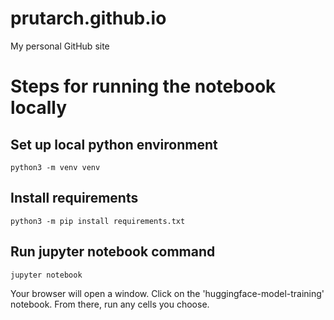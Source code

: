 # prutarch.github.io
My personal GitHub site

# Steps for running the notebook locally

## Set up local python environment
`python3 -m venv venv`

## Install requirements
`python3 -m pip install requirements.txt`

## Run jupyter notebook command
`jupyter notebook`

Your browser will open a window. Click on the 'huggingface-model-training' notebook. From there, run any cells you choose. 

